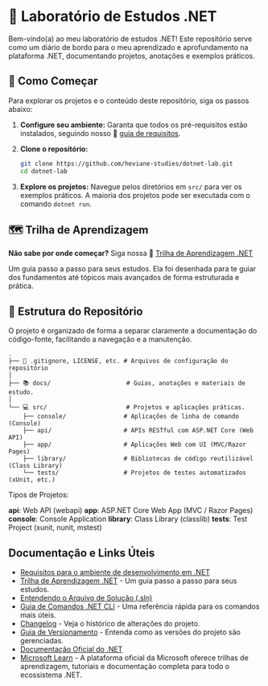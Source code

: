 # 🧪 Laboratório de Estudos .NET

Bem-vindo(a) ao meu laboratório de estudos .NET! Este repositório serve como um diário de bordo para o meu aprendizado e aprofundamento na plataforma .NET, documentando projetos, anotações e exemplos práticos.

## 🚀 Como Começar

Para explorar os projetos e o conteúdo deste repositório, siga os passos abaixo:

1. **Configure seu ambiente:** Garanta que todos os pré-requisitos estão instalados, seguindo nosso 📄 [guia de requisitos](./docs/requirements-guide.md).
2. **Clone o repositório:**

    ```bash
    git clone https://github.com/heviane-studies/dotnet-lab.git
    cd dotnet-lab
    ```

3. **Explore os projetos:** Navegue pelos diretórios em `src/` para ver os exemplos práticos. A maioria dos projetos pode ser executada com o comando `dotnet run`.

## 🗺️ Trilha de Aprendizagem

**Não sabe por onde começar?** Siga nossa 🧭 [Trilha de Aprendizagem .NET](./docs/dotnet-learning-plan.md)

Um guia passo a passo para seus estudos. Ela foi desenhada para te guiar dos fundamentos até tópicos mais avançados de forma estruturada e prática.

## 📂 Estrutura do Repositório

O projeto é organizado de forma a separar claramente a documentação do código-fonte, facilitando a navegação e a manutenção.

```text
.
├── 📄 .gitignore, LICENSE, etc. # Arquivos de configuração do repositório
│
├── 📚 docs/                     # Guias, anotações e materiais de estudo.
│
└── 💻 src/                      # Projetos e aplicações práticas.
    ├── console/                # Aplicações de linha de comando (Console)
    ├── api/                    # APIs RESTful com ASP.NET Core (Web API)
    ├── app/                    # Aplicações Web com UI (MVC/Razor Pages)
    ├── library/                # Bibliotecas de código reutilizável (Class Library)
    └── tests/                  # Projetos de testes automatizados (xUnit, etc.)
```

Tipos de Projetos:

**api**: Web API (webapi)
**app**: ASP.NET Core Web App (MVC / Razor Pages)
**console**: Console Application
**library**: Class Library (classlib)
**tests**: Test Project (xunit, nunit, mstest)

## Documentação e Links Úteis

- [Requisitos para o ambiente de desenvolvimento em .NET](./docs/requirements-guide.md)
- [Trilha de Aprendizagem .NET](./docs/dotnet-learning-plan.md) - Um guia passo a passo para seus estudos.
- [Entendendo o Arquivo de Solução (.sln)](./docs/solution-file-explained.md)
- [Guia de Comandos .NET CLI](./docs/dotnet-cli-guide.md) - Uma referência rápida para os comandos mais úteis.
- [Changelog](./CHANGELOG.md) - Veja o histórico de alterações do projeto.
- [Guia de Versionamento](./docs/versioning-guide.md) - Entenda como as versões do projeto são gerenciadas.
- [Documentação Oficial do .NET](https://docs.microsoft.com/dotnet/)
- [Microsoft Learn](https://learn.microsoft.com/dotnet) - A plataforma oficial da Microsoft oferece trilhas de aprendizagem, tutoriais e documentação completa para todo o ecossistema .NET.
